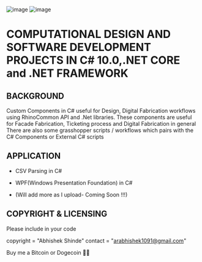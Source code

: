 
![image](https://drive.google.com/uc?export=view&id=1wvh4hO1Rr_uNJhs3CEFQSPFWf8NYItmR)
![image](https://drive.google.com/uc?export=view&id=15kzEFmYe1a-ap06Ip4O50GA0FWG7CP2M)

COMPUTATIONAL DESIGN  AND SOFTWARE DEVELOPMENT PROJECTS IN C# 10.0,.NET CORE and .NET FRAMEWORK 
===============================================================================================

BACKGROUND
----------
Custom Components in C# useful for Design, Digital Fabrication workflows using RhinoCommon API and .Net libraries.
These components are  useful for Facade Fabrication, Ticketing process and Digital Fabrication in general
There are also some grasshopper scripts / workflows which pairs with the C# Components or External C# scripts

APPLICATION
-----------
* CSV Parsing in C#

* WPF(Windows Presentation Foundation) in C#

* (Will add more as I upload- Coming Soon !!!)


COPYRIGHT & LICENSING
---------------------

Please include in your code

copyright = "Abhishek Shinde" contact = "arabhishek1091@gmail.com"

Buy me a Bitcoin or Dogecoin 🧘‍♂️
